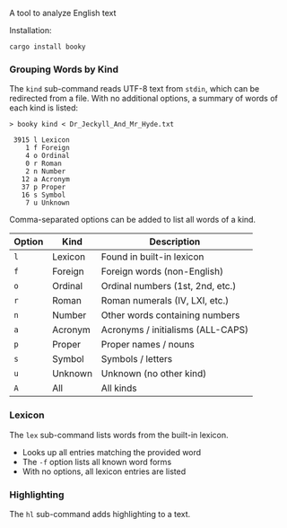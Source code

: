 A tool to analyze English text

Installation:
```shell
cargo install booky
```

### Grouping Words by Kind

The `kind` sub-command reads UTF-8 text from `stdin`, which can be redirected
from a file.  With no additional options, a summary of words of each kind is
listed:

```
> booky kind < Dr_Jeckyll_And_Mr_Hyde.txt

 3915 l Lexicon
    1 f Foreign
    4 o Ordinal
    0 r Roman
    2 n Number
   12 a Acronym
   37 p Proper
   16 s Symbol
    7 u Unknown
```

Comma-separated options can be added to list all words of a kind.

Option | Kind    | Description
-------|---------|--------------------------
`l`    | Lexicon | Found in built-in lexicon
`f`    | Foreign | Foreign words (non-English)
`o`    | Ordinal | Ordinal numbers (1st, 2nd, etc.)
`r`    | Roman   | Roman numerals (IV, LXI, etc.)
`n`    | Number  | Other words containing numbers
`a`    | Acronym | Acronyms / initialisms (ALL-CAPS)
`p`    | Proper  | Proper names / nouns
`s`    | Symbol  | Symbols / letters
`u`    | Unknown | Unknown (no other kind)
`A`    | All     | All kinds

### Lexicon

The `lex` sub-command lists words from the built-in lexicon.

- Looks up all entries matching the provided word
- The `-f` option lists all known word forms
- With no options, all lexicon entries are listed

### Highlighting

The `hl` sub-command adds highlighting to a text.
